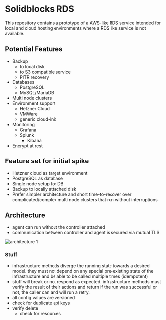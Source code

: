 # Solidblocks RDS

This repository contains a prototype of a AWS-like RDS service intended for local and cloud hosting environments where a RDS like service is not available.

## Potential Features 

* Backup
  * to local disk
  * to S3 compatible service
  * PITR recovery
* Databases
  * PostgreSQL
  * MySQL/MariaDB
* Multi node clusters
* Environment support
  * Hetzner Cloud
  * VMWare
  * generic cloud-init
* Monitoring
  * Grafana
  * Splunk
    * Kibana
* Encrypt at rest

## Feature set for initial spike

* Hetzner cloud as target environment
* PostgreSQL as database
* Single node setup for DB
* Backup to locally attached disk
* Prefer simpler architecture and short time-to-recover over complicated/complex multi node clusters that run without interruptions


## Architecture

* agent can run without the controller attached
* communication between controller and agent is secured via mutual TLS

![architecture 1](doc/architecture1.png)

### Stuff
* infrastructure methods diverge the running state towards a desired model. they must not depend on any special pre-existing state of the infrastructure and be able to be called multiple times (idempotent)
* stuff will break or not respond as expected. infrastructure methods must verify the result of their actions and return if the run was successful or not, the caller can and will run a retry.
* all config values are versioned
* check for duplicate api keys
* verify delete
  * check for resources